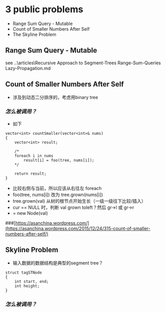 # 3 public problems
- Range Sum Query - Mutable
- Count of Smaller Numbers After Self
- The Skyline Problem

## <b>Range Sum Query - Mutable</b>
see ..\articles\Recursive Approach to Segment-Trees Range-Sum-Queries Lazy-Propagation.md




## <b>Count of Smaller Numbers After Self</b>
 - 涉及到动态二分排序的，考虑用binary tree

### <i>怎么被调用？</i>
 - 如下
```
vector<int> countSmaller(vector<int>& nums)
{
    vector<int> result;
    
    /*
    foreach i in nums
        result[i] = foo(tree, nums[i]);
    */
    
    return result;
}
```
 - 比较右侧与当前，所以应该从右往左 foreach
 - foo(tree, nums[i]) 改为 tree.grown(nums[i])
 - tree.grown(val) 从树的根节点开始生长（一级一级往下比较/插入）
 - cur == NULL 时，判断 val grown toleft？然后 gr->l 或 gr->r
 - = new Node(val)

###[https://asanchina.wordpress.com/](https://asanchina.wordpress.com/2015/12/24/315-count-of-smaller-numbers-after-self/)



## <b>Skyline Problem</b>
 - 输入数据的数据结构是典型的segment tree？

```
struct tagSTNode
{
    int start, end;
    int height;
}
```

### <i>怎么被调用？</i>